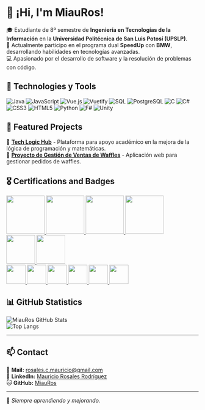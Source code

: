 # 👋 ¡Hi, I'm MiauRos!

🎓 Estudiante de 8º semestre de **Ingeniería en Tecnologías de la Información** en la **Universidad Politécnica de San Luis Potosí (UPSLP)**.  
🚀 Actualmente participo en el programa dual **SpeedUp** con **BMW**, desarrollando habilidades en tecnologías avanzadas.  
💻 Apasionado por el desarrollo de software y la resolución de problemas con código.  

## 🚀 Technologies y Tools  
![Java](https://img.shields.io/badge/Java-ED8B00?style=for-the-badge&logo=java&logoColor=white)
![JavaScript](https://img.shields.io/badge/JavaScript-F7DF1E?style=for-the-badge&logo=javascript&logoColor=black)
![Vue.js](https://img.shields.io/badge/Vue.js-4FC08D?style=for-the-badge&logo=vue.js&logoColor=white)
![Vuetify](https://img.shields.io/badge/Vuetify-1867C0?style=for-the-badge&logo=vuetify&logoColor=white)
![SQL](https://img.shields.io/badge/SQL-4479A1?style=for-the-badge&logo=postgresql&logoColor=white)
![PostgreSQL](https://img.shields.io/badge/PostgreSQL-316192?style=for-the-badge&logo=postgresql&logoColor=white)
![C](https://img.shields.io/badge/C-00599C?style=for-the-badge&logo=c&logoColor=white)
![C#](https://img.shields.io/badge/C%23-239120?style=for-the-badge&logo=c-sharp&logoColor=white)
![CSS3](https://img.shields.io/badge/CSS3-1572B6?style=for-the-badge&logo=css3&logoColor=white)
![HTML5](https://img.shields.io/badge/HTML5-E34F26?style=for-the-badge&logo=html5&logoColor=white)
![Python](https://img.shields.io/badge/Python-3776AB?style=for-the-badge&logo=python&logoColor=white)
![F#](https://img.shields.io/badge/F%23-378BBA?style=for-the-badge&logo=fsharp&logoColor=white)
![Unity](https://img.shields.io/badge/Unity-000000?style=for-the-badge&logo=unity&logoColor=white)

## 📌 Featured Projects  
🔹 [**Tech Logic Hub**](https://github.com/MiauRos/TechLogicHub.git) - Plataforma para apoyo académico en la mejora de la lógica de programación y matemáticas.  
🔹 [**Proyecto de Gestión de Ventas de Waffles**](https://github.com/artissce/Proyecto_Waffles_React.git) - Aplicación web para gestionar pedidos de waffles.  

## 🎖️ Certifications and Badges  
<a href="https://www.credly.com/badges/b7b7781f-c6b0-444f-855a-da5cbe46ccf5/public_url">
  <img src="https://images.credly.com/images/2210b6fe-0eda-415a-8aba-6c1400566728/ITS-Badges_Java_1200px.png" width="100">
</a>
<a href="https://www.credly.com/badges/a752812d-294e-427e-99d5-30ffd66a33ad/public_url">
  <img src="https://images.credly.com/images/49a492cd-5f72-4c9d-aafa-06649e4853fb/MicrosoftTeams-image__5_.png" width="100">
</a>
<a href="https://www.credly.com/badges/15753bcb-107d-4554-aac2-58b158fad646/public_url">
  <img src="https://images.credly.com/size/340x340/images/7fab944f-0d46-4cda-afb6-39307e2432a9/MOS_-_Office_Specialist_Associate-600x600.png" width="100">
</a>
<a href="https://www.credly.com/badges/919f5146-360c-46ab-bef5-811c3cb0e940/public_url">
  <img src="https://images.credly.com/size/340x340/images/51da8803-3699-4392-8ef5-3291e6bc084d/image.png" width="100">
</a> <br>
<a href="https://www.credly.com/badges/64f50f21-5907-446b-bb6e-9d0bd3622570/public_url">
  <img src="https://images.credly.com/size/340x340/images/37f7183c-9a25-4c72-916d-0c21572f5875/image.png" width="75">
</a>
<a href="https://www.credly.com/badges/3158f7f2-824f-4a42-a5fc-ca7509953cc5/public_url">
  <img src="https://images.credly.com/size/340x340/images/2677386a-c65f-4d4d-89f2-5b0babbc77d2/KickoffAgileBadge.png" width="75">
</a> <br>
<a href="https://learn.microsoft.com/api/achievements/share/es-es/RosalesRodriguezCarlosMauricio-1407/FMY36Z8X?sharingId=E4E49D08F5A4D96C">
  <img src="https://learn.microsoft.com/es-es/training/achievements/learn-introduction-tutorials-mrtk.svg" width="50">
</a>
<a href="https://learn.microsoft.com/api/achievements/share/en-us/RosalesRodriguezCarlosMauricio-1407/H7W6UJF8?sharingId=E4E49D08F5A4D96C">
  <img src="https://learn.microsoft.com/es-es/training/achievements/place-scene-objects-tutorials-mrtk.svg" width="50">
</a>
<a href="https://learn.microsoft.com/api/achievements/share/en-us/RosalesRodriguezCarlosMauricio-1407/NVX3XWNF?sharingId=E4E49D08F5A4D96C">
  <img src="https://learn.microsoft.com/es-es/training/achievements/get-started-with-object-interaction-tutorials-mrtk.svg" width="50">
</a>
<a href="https://learn.microsoft.com/api/achievements/share/en-us/RosalesRodriguezCarlosMauricio-1407/K6DQTQPB?sharingId=E4E49D08F5A4D96C">
  <img src="https://learn.microsoft.com/es-es/training/achievements/spatial-audio-tutorials-mrtk.svg" width="50">
</a>
<a href="https://learn.microsoft.com/api/achievements/share/es-es/RosalesRodriguezCarlosMauricio-1407/BCG7GJ8D?sharingId=E4E49D08F5A4D96C">
  <img src="https://learn.microsoft.com/es-es/training/achievements/generic-badge.svg" width="50">
</a>
<a href="https://learn.microsoft.com/api/achievements/share/es-es/RosalesRodriguezCarlosMauricio-1407/W22XDHSN?sharingId=E4E49D08F5A4D96C">
  <img src="https://learn.microsoft.com/es-es/training/achievements/generic-badge.svg" width="50">
</a>

## 📊 GitHub Statistics  
![MiauRos GitHub Stats](https://github-readme-stats.vercel.app/api?username=MiauRos&show_icons=true&theme=radical)  
![Top Langs](https://github-readme-stats.vercel.app/api/top-langs/?username=MiauRos&layout=compact&theme=radical)

---

## 📫 Contact
📧 **Mail:** rosales.c.mauricio@gmail.com  
💼 **LinkedIn:** [Mauricio Rosales Rodríguez](https://www.linkedin.com/in/mauricio-rosales-rodríguez-2600b823a)  
🐱 **GitHub:** [MiauRos](https://github.com/MiauRos)  

---
🚀 *Siempre aprendiendo y mejorando.*
